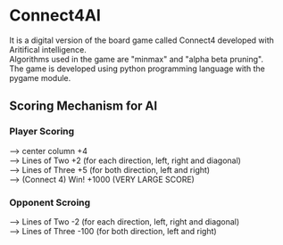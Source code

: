 # Connect4AI

It is a digital version of the board game called Connect4 developed with Aritifical intelligence.<br/>
Algorithms used in the game are "minmax" and "alpha beta pruning". 								  <br/>
The game is developed using python programming language with the pygame module.<br/>



## Scoring Mechanism for AI

### Player Scoring
--> center column     +4                                                <br/>
--> Lines of Two      +2 (for each direction, left, right and diagonal) <br/>
--> Lines of Three    +5 (for both direction, left and right)           <br/>
--> (Connect 4) Win!  +1000 (VERY LARGE SCORE)                          <br/>

### Opponent Scroing
--> Lines of Two      -2 (for each direction, left, right and diagonal) <br/>
--> Lines of Three    -100 (for both direction, left and right)         <br/>


